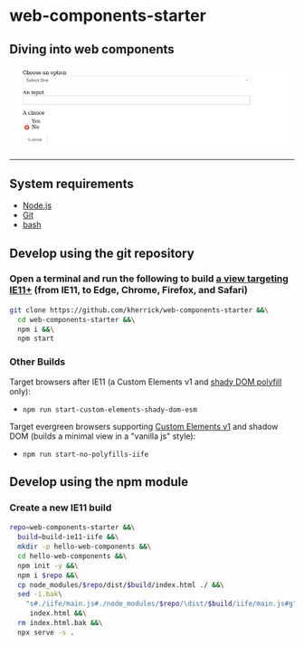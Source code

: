 web-components-starter
======

## Diving into web components

[![web-components-starter-screenshot](https://raw.githubusercontent.com/kherrick/web-components-starter/master/assets/web-components-starter-screenshot.png)](https://kherrick.github.io/web-components-starter/)

---

## System requirements

  * [Node.js](https://nodejs.org/)
  * [Git](https://git-scm.com/downloads)
  * [bash](https://www.gnu.org/software/bash/)

## Develop using the git repository

### Open a terminal and run the following to build [a view targeting IE11+](https://kherrick.github.io/web-components-starter/) (from IE11, to Edge, Chrome, Firefox, and Safari)

```bash
git clone https://github.com/kherrick/web-components-starter &&\
  cd web-components-starter &&\
  npm i &&\
  npm start
```

### Other Builds

Target browsers after IE11 (a Custom Elements v1 and [shady DOM polyfill](https://www.polymer-project.org/blog/shadydom) only):

  * `npm run start-custom-elements-shady-dom-esm`

Target evergreen browsers supporting [Custom Elements v1](https://developers.google.com/web/fundamentals/web-components/customelements) and shadow DOM (builds a minimal view in a "vanilla js" style):

  * `npm run start-no-polyfills-iife`

## Develop using the npm module

### Create a new IE11 build

```bash
repo=web-components-starter &&\
  build=build-ie11-iife &&\
  mkdir -p hello-web-components &&\
  cd hello-web-components &&\
  npm init -y &&\
  npm i $repo &&\
  cp node_modules/$repo/dist/$build/index.html ./ &&\
  sed -i.bak\
    "s#./iife/main.js#./node_modules/$repo/\dist/$build/iife/main.js#g"\
     index.html &&\
  rm index.html.bak &&\
  npx serve -s .
```
